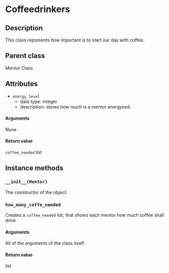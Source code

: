 # Coffeedrinkers

## Description
This class represents how important is to start our day with coffee.

## Parent class
Mentor Class

## Attributes

* ```energy_level```
  * data type: integer
  * description: stores how much is a mentor energysed.

#### Arguments
None

#### Return value

```coffee_needed``` list

## Instance methods

### ```__init__(Mentor)```
The constructor of the object.

### ```how_many_coffe_needed```

Creates a ```coffee_needed``` list, that shows each mentor how much coffee shall drink


#### Arguments

All of the arguments of the class itself.

#### Return value
list
